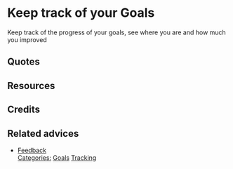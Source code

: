 # Keep track of your Goals

Keep track of the progress of your goals, see where you are and how much you improved

## Quotes

## Resources

## Credits

## Related advices

- [Feedback]()
<br/>[Categories:](../Categories/index.md) [Goals](../Categories/Goals.md) [Tracking](../Categories/Tracking.md)